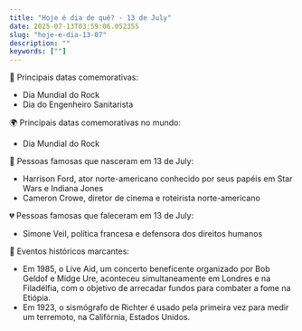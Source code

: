 ```yaml
---
title: "Hoje é dia de quê? - 13 de July"
date: 2025-07-13T03:59:06.052355
slug: "hoje-e-dia-13-07"
description: ""
keywords: [""]
---
```


🎉 Principais datas comemorativas:

- Dia Mundial do Rock
- Dia do Engenheiro Sanitarista

🌍 Principais datas comemorativas no mundo:

- Dia Mundial do Rock

🎂 Pessoas famosas que nasceram em 13 de July: 

- Harrison Ford, ator norte-americano conhecido por seus papéis em Star Wars e Indiana Jones
- Cameron Crowe, diretor de cinema e roteirista norte-americano

💔 Pessoas famosas que faleceram em 13 de July:

- Simone Veil, política francesa e defensora dos direitos humanos

📰 Eventos históricos marcantes:

- Em 1985, o Live Aid, um concerto beneficente organizado por Bob Geldof e Midge Ure, aconteceu simultaneamente em Londres e na Filadélfia, com o objetivo de arrecadar fundos para combater a fome na Etiópia.
- Em 1923, o sismógrafo de Richter é usado pela primeira vez para medir um terremoto, na Califórnia, Estados Unidos.